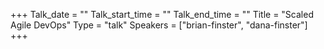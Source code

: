+++
Talk_date = ""
Talk_start_time = ""
Talk_end_time = ""
Title = "Scaled Agile DevOps"
Type = "talk"
Speakers = ["brian-finster", "dana-finster"]
+++


